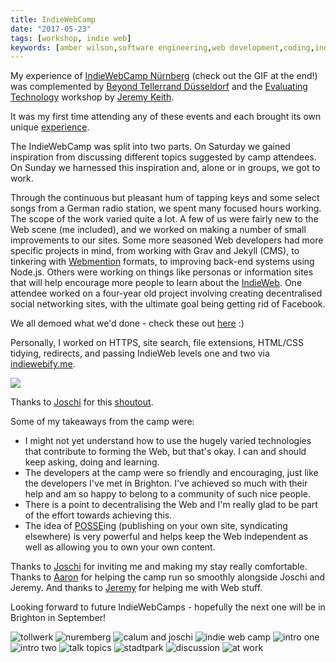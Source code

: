 ```yaml
---
title: IndieWebCamp
date: "2017-05-23"
tags: [workshop, indie web]
keywords: [amber wilson,software engineering,web development,coding,indiewebcamp]
---
```


My experience of [IndieWebCamp Nürnberg](https://indieweb.org/2017/Nuremberg) (check out the GIF at the end!) was complemented by [Beyond Tellerrand Düsseldorf](https://beyondtellerrand.com/events/duesseldorf-2017/speakers) and the [Evaluating Technology](https://calumryan.com/learning/evaluating-technology/) workshop by [Jeremy Keith](https://adactio.com).

It was my first time attending any of these events and each brought its own unique [experience](../btconf/).

The IndieWebCamp was split into two parts. On Saturday we gained inspiration from discussing different topics suggested by camp attendees. On Sunday we harnessed this inspiration and, alone or in groups, we got to work.

Through the continuous but pleasant hum of tapping keys and some select songs from a German radio station, we spent many focused hours working. The scope of the work varied quite a lot. A few of us were fairly new to the Web scene (me included), and we worked on making a number of small improvements to our sites. Some more seasoned Web developers had more specific projects in mind, from working with Grav and Jekyll (CMS), to tinkering with [Webmention](https://indieweb.org/Webmention) formats, to improving back-end systems using Node.js. Others were working on things like personas or information sites that will help encourage more people to learn about the [IndieWeb](https://indieweb.org/). One attendee worked on a four-year old project involving creating decentralised social networking sites, with the ultimate goal being getting rid of Facebook.

We all demoed what we'd done - check these out [here](https://youtu.be/_Zub-PBHPng) :)

Personally, I worked on HTTPS, site search, file extensions, HTML/CSS tidying, redirects, and passing IndieWeb levels one and two via [indiewebify.me](https://indiewebify.me/).

![](img/indiewebcamp.jpg)

Thanks to [Joschi](https://jkphl.is/) for this [shoutout](https://twitter.com/jkphl/status/866310997207863296).

Some of my takeaways from the camp were:

*   I might not yet understand how to use the hugely varied technologies that contribute to forming the Web, but that's okay. I can and should keep asking, doing and learning.
*   The developers at the camp were so friendly and encouraging, just like the developers I've met in Brighton. I've achieved so much with their help and am so happy to belong to a community of such nice people.
*   There is a point to decentralising the Web and I'm really glad to be part of the effort towards achieving this.
*   The idea of [POSSE](https://indieweb.org/POSSE)ing (publishing on your own site, syndicating elsewhere) is very powerful and helps keep the Web independent as well as allowing you to own your own content.

Thanks to [Joschi](https://jkphl.is/) for inviting me and making my stay really comfortable. Thanks to [Aaron](https://aaronparecki.com/) for helping the camp run so smoothly alongside Joschi and Jeremy. And thanks to [Jeremy](https://adactio.com) for helping me with Web stuff.

Looking forward to future IndieWebCamps - hopefully the next one will be in Brighton in September!

![tollwerk](img/tollwerk.jpg) ![nuremberg](img/nuernberg.jpg) ![calum and joschi](img/calumjoschi.jpg) ![indie web camp](img/indiewebcamp2.jpg) ![intro one](img/intro1.jpg) ![intro two](img/intro2.jpg) ![talk topics](img/talks.jpg) ![stadtpark](img/stadtpark.jpg) ![discussion](img/discussion_time.jpg) ![at work](img/atwork.jpg)


